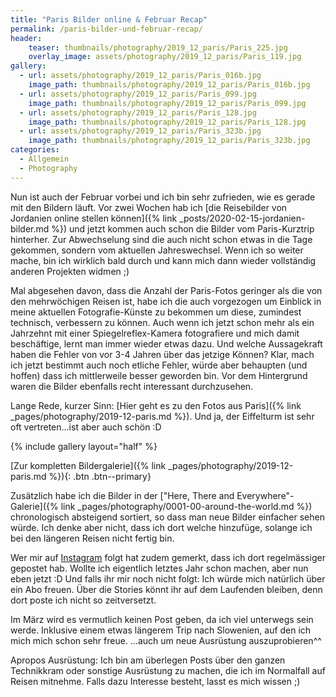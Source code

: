 ```yaml
---
title: "Paris Bilder online & Februar Recap"
permalink: /paris-bilder-und-februar-recap/
header:
    teaser: thumbnails/photography/2019_12_paris/Paris_225.jpg
    overlay_image: assets/photography/2019_12_paris/Paris_119.jpg
gallery:
  - url: assets/photography/2019_12_paris/Paris_016b.jpg
    image_path: thumbnails/photography/2019_12_paris/Paris_016b.jpg
  - url: assets/photography/2019_12_paris/Paris_099.jpg
    image_path: thumbnails/photography/2019_12_paris/Paris_099.jpg
  - url: assets/photography/2019_12_paris/Paris_128.jpg
    image_path: thumbnails/photography/2019_12_paris/Paris_128.jpg
  - url: assets/photography/2019_12_paris/Paris_323b.jpg
    image_path: thumbnails/photography/2019_12_paris/Paris_323b.jpg
categories:
  - Allgemein
  - Photography
---
```


Nun ist auch der Februar vorbei und ich bin sehr zufrieden, wie es gerade mit den Bildern läuft. 
Vor zwei Wochen hab ich [die Reisebilder von Jordanien online stellen können]({% link _posts/2020-02-15-jordanien-bilder.md %}) 
und jetzt kommen auch schon die Bilder vom Paris-Kurztrip hinterher. 
Zur Abwechselung sind die auch nicht schon etwas in die Tage gekommen, sondern vom aktuellen Jahreswechsel. 
Wenn ich so weiter mache, bin ich wirklich bald durch und kann mich dann wieder vollständig anderen Projekten widmen ;)

Mal abgesehen davon, dass die Anzahl der Paris-Fotos geringer als die von den mehrwöchigen Reisen ist, 
habe ich die auch vorgezogen um Einblick in meine aktuellen Fotografie-Künste zu bekommen um diese, zumindest technisch, verbessern zu können. 
Auch wenn ich jetzt schon mehr als ein Jahrzehnt mit einer Spiegelreflex-Kamera fotografiere und mich damit beschäftige, 
lernt man immer wieder etwas dazu. Und welche Aussagekraft haben die Fehler von vor 3-4 Jahren über das jetzige Können? 
Klar, mach ich jetzt bestimmt auch noch etliche Fehler, würde aber behaupten (und hoffen) dass ich mittlerweile besser geworden bin. 
Vor dem Hintergrund waren die Bilder ebenfalls recht interessant durchzusehen.

Lange Rede, kurzer Sinn: [Hier geht es zu den Fotos aus Paris]({% link _pages/photography/2019-12-paris.md %}). 
Und ja, der Eiffelturm ist sehr oft vertreten...ist aber auch schön :D

{% include gallery layout="half" %}

[Zur kompletten Bildergalerie]({% link _pages/photography/2019-12-paris.md %}){: .btn .btn--primary}

Zusätzlich habe ich die Bilder in der ["Here, There and Everywhere"-Galerie]({% link _pages/photography/0001-00-around-the-world.md %}) chronologisch absteigend sortiert, 
so dass man neue Bilder einfacher sehen würde. Ich denke aber nicht, dass ich dort welche hinzufüge, solange ich bei den längeren Reisen nicht fertig bin.

Wer mir auf [Instagram](https://www.instagram.com/gamue16/) folgt hat zudem gemerkt, dass ich dort regelmässiger gepostet hab. Wollte ich eigentlich letztes Jahr schon machen, aber nun eben jetzt :D 
Und falls ihr mir noch nicht folgt: Ich würde mich natürlich über ein Abo freuen. Über die Stories könnt ihr auf dem Laufenden bleiben, denn dort poste ich nicht so zeitversetzt.

Im März wird es vermutlich keinen Post geben, da ich viel unterwegs sein werde. Inklusive einem etwas längerem Trip nach Slowenien, 
auf den ich mich mich schon sehr freue. ...auch um neue Ausrüstung auszuprobieren^^ 

Apropos Ausrüstung: Ich bin am überlegen Posts über den ganzen Technikkram oder sonstige Ausrüstung zu machen, die ich im Normalfall auf Reisen mitnehme. 
Falls dazu Interesse besteht, lasst es mich wissen ;)     
